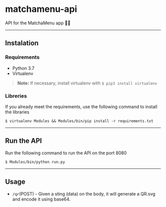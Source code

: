# matchamenu-api
API for the MatchaMenu app 🍵🧾

---

## Instalation
### Requirements
 - Python 3.7
 - Virtualenv
 
> **Note:** If necessary, install virtualenv with `$ pip3 install virtualenv`

### Libreries
If you already meet the requirements, use the following command to install the libraries 
```
$ virtualenv Modules && Modules/bin/pip install -r requirements.txt
```

---

## Run the API

Run the following command to run the API on the port 8080

```
$ Modules/bin/python run.py
```

---

## Usage

 - `/qr`(POST) - Given a sting (data) on the body, it will generate a QR.svg and encode it using base64.

